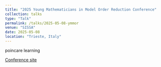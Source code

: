 ```yaml
---
title: "2025 Young Mathematicians in Model Order Reduction Conference"
collection: talks
type: "Talk"
permalink: /talks/2025-05-08-ymmor
venue: "SISSA"
date: 2025-05-08
location: "Trieste, Italy"
---
```



poincare learning


[Conference site](https://mathlab.github.io/ymmor2025/)